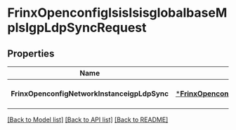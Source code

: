 # FrinxOpenconfigIsisIsisglobalbaseMplsIgpLdpSyncRequest

## Properties
Name | Type | Description | Notes
------------ | ------------- | ------------- | -------------
**FrinxOpenconfigNetworkInstanceigpLdpSync** | [***FrinxOpenconfigIsisIsisglobalbaseMplsIgpLdpSync**](frinx.openconfig.isis.isisglobalbase.mpls.IgpLdpSync.md) |  | [optional] [default to null]

[[Back to Model list]](../README.md#documentation-for-models) [[Back to API list]](../README.md#documentation-for-api-endpoints) [[Back to README]](../README.md)


